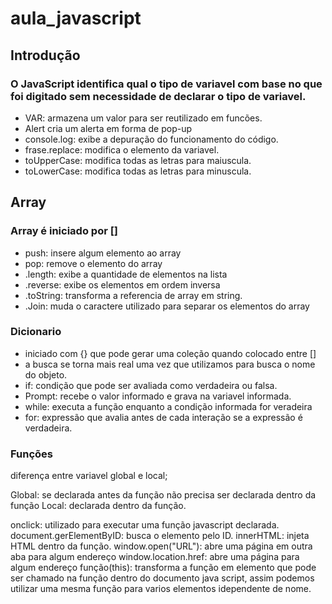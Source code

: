 # aula_javascript
## Introdução

### O JavaScript identifica qual o tipo de variavel com base no que foi digitado sem necessidade de declarar o tipo de variavel.

- VAR: armazena um valor para ser reutilizado em funcões.
- Alert cria um alerta em forma de pop-up
- console.log: exibe a depuração do funcionamento do código.
- frase.replace: modifica o elemento da variavel.
- toUpperCase: modifica todas as letras para maiuscula.
- toLowerCase: modifica todas as letras para minuscula.

## Array

### Array é iniciado por []

- push: insere algum elemento ao array
- pop: remove o elemento do array
- .length: exibe a quantidade de elementos na lista
- .reverse: exibe os elementos em ordem inversa
- .toString: transforma a referencia de array em string.
- .Join: muda o caractere utilizado para separar os elementos do array

### Dicionario

- iniciado com {} que pode gerar uma coleção quando colocado entre []
- a busca se torna mais real uma vez que utilizamos para busca o nome do objeto.
- if: condição que pode ser avaliada como verdadeira ou falsa.
- Prompt: recebe o valor informado e grava na variavel informada.
- while: executa a função enquanto a condição informada for veradeira 
- for: expressão que avalia antes de cada interação se a expressão é verdadeira.

### Funções
diferença entre variavel global e local;

Global: se declarada antes da função não precisa ser declarada dentro da função
Local: declarada dentro da função.

onclick: utilizado para executar uma função javascript declarada.
document.gerElementByID: busca o elemento pelo ID.
innerHTML: injeta HTML dentro da função.
window.open("URL"): abre uma página em outra aba para algum endereço
window.location.href: abre uma página para algum endereço
função(this): transforma a função em elemento que pode ser chamado na função dentro do documento java script, assim podemos utilizar uma mesma função para varios elementos idependente de nome.

